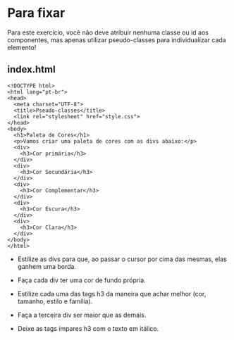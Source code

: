 # Para fixar
Para este exercício, você não deve atribuir nenhuma classe ou id aos componentes, mas apenas utilizar pseudo-classes para individualizar cada elemento!

## index.html
```
<!DOCTYPE html>
<html lang="pt-br">
<head>
  <meta charset="UTF-8">
  <title>Pseudo-classes</title>
  <link rel="stylesheet" href="style.css">
</head>
<body>
  <h1>Paleta de Cores</h1>
  <p>Vamos criar uma paleta de cores com as divs abaixo:</p>
  <div>
    <h3>Cor primária</h3>
  </div>
  <div>
    <h3>Cor Secundária</h3>
  </div>
  <div>
    <h3>Cor Complementar</h3>
  </div>
  <div>
    <h3>Cor Escura</h3>
  </div>
  <div>
    <h3>Cor Clara</h3>
  </div>
</body>
</html>
```

* Estilize as divs para que, ao passar o cursor por cima das mesmas, elas ganhem uma borda.

* Faça cada div ter uma cor de fundo própria.

* Estilize cada uma das tags h3 da maneira que achar melhor (cor, tamanho, estilo e família).

* Faça a terceira div ser maior que as demais.

* Deixe as tags ímpares h3 com o texto em itálico.